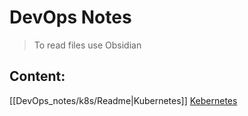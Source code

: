 # DevOps Notes
>To read files use Obsidian

## Content:

[[DevOps_notes/k8s/Readme|Kubernetes]]
[Kebernetes](./k8s/Readme.md)


